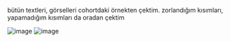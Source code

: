 bütün textleri, görselleri cohortdaki örnekten çektim.
zorlandığım kısımları, yapamadığım kısımları da oradan çektim 

![image](https://github.com/user-attachments/assets/73566a6f-b8e2-4476-95ea-25bfba46ad47)
![image](https://github.com/user-attachments/assets/e047c062-426b-41aa-ba1d-372dcb65cf2f)
